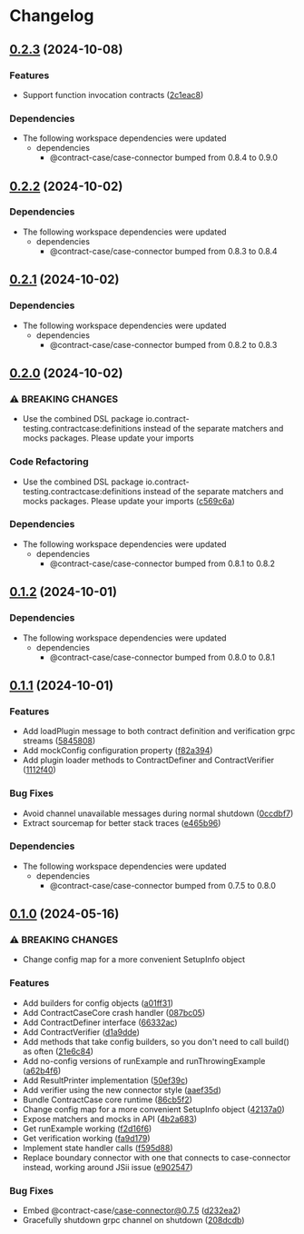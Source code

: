 # Changelog

## [0.2.3](https://github.com/case-contract-testing/contract-case/compare/@contract-case/dsl-java-v0.2.2...@contract-case/dsl-java-v0.2.3) (2024-10-08)


### Features

* Support function invocation contracts ([2c1eac8](https://github.com/case-contract-testing/contract-case/commit/2c1eac89fb5da099d5353702551e2f26dbb996a2))


### Dependencies

* The following workspace dependencies were updated
  * dependencies
    * @contract-case/case-connector bumped from 0.8.4 to 0.9.0

## [0.2.2](https://github.com/case-contract-testing/contract-case/compare/@contract-case/dsl-java-v0.2.1...@contract-case/dsl-java-v0.2.2) (2024-10-02)


### Dependencies

* The following workspace dependencies were updated
  * dependencies
    * @contract-case/case-connector bumped from 0.8.3 to 0.8.4

## [0.2.1](https://github.com/case-contract-testing/contract-case/compare/@contract-case/dsl-java-v0.2.0...@contract-case/dsl-java-v0.2.1) (2024-10-02)


### Dependencies

* The following workspace dependencies were updated
  * dependencies
    * @contract-case/case-connector bumped from 0.8.2 to 0.8.3

## [0.2.0](https://github.com/case-contract-testing/contract-case/compare/@contract-case/dsl-java-v0.1.2...@contract-case/dsl-java-v0.2.0) (2024-10-02)


### ⚠ BREAKING CHANGES

* Use the combined DSL package io.contract-testing.contractcase:definitions instead of the separate matchers and mocks packages. Please update your imports

### Code Refactoring

* Use the combined DSL package io.contract-testing.contractcase:definitions instead of the separate matchers and mocks packages. Please update your imports ([c569c6a](https://github.com/case-contract-testing/contract-case/commit/c569c6a7127a5c47663f18e0518ddba321740b59))


### Dependencies

* The following workspace dependencies were updated
  * dependencies
    * @contract-case/case-connector bumped from 0.8.1 to 0.8.2

## [0.1.2](https://github.com/case-contract-testing/contract-case/compare/@contract-case/dsl-java-v0.1.1...@contract-case/dsl-java-v0.1.2) (2024-10-01)


### Dependencies

* The following workspace dependencies were updated
  * dependencies
    * @contract-case/case-connector bumped from 0.8.0 to 0.8.1

## [0.1.1](https://github.com/case-contract-testing/contract-case/compare/@contract-case/dsl-java-v0.1.0...@contract-case/dsl-java-v0.1.1) (2024-10-01)


### Features

* Add loadPlugin message to both contract definition and verification grpc streams ([5845808](https://github.com/case-contract-testing/contract-case/commit/584580849cc48eaf990a2b559ab85f29f0b571b6))
* Add mockConfig configuration property ([f82a394](https://github.com/case-contract-testing/contract-case/commit/f82a394f4e048721f5399928a83f19ed044ac13c))
* Add plugin loader methods to ContractDefiner and ContractVerifier ([1112f40](https://github.com/case-contract-testing/contract-case/commit/1112f40de01e53dd4dc5f60d9562a30a4fe090d4))


### Bug Fixes

* Avoid channel unavailable messages during normal shutdown ([0ccdbf7](https://github.com/case-contract-testing/contract-case/commit/0ccdbf7a5e2dfd10deb92a68b0b6a552ccef10d3))
* Extract sourcemap for better stack traces ([e465b96](https://github.com/case-contract-testing/contract-case/commit/e465b962296ae0c661c5c0a0dd7e230218e6aca7))


### Dependencies

* The following workspace dependencies were updated
  * dependencies
    * @contract-case/case-connector bumped from 0.7.5 to 0.8.0

## [0.1.0](https://github.com/case-contract-testing/java-dsl/compare/contractcase-v0.0.1...contractcase-v0.1.0) (2024-05-16)


### ⚠ BREAKING CHANGES

* Change config map for a more convenient SetupInfo object

### Features

* Add builders for config objects ([a01ff31](https://github.com/case-contract-testing/java-dsl/commit/a01ff31ba0aa5d4500692e9fd126496f7414c2cc))
* Add ContractCaseCore crash handler ([087bc05](https://github.com/case-contract-testing/java-dsl/commit/087bc053ca94fc2eb2e6464c50eb1815f83ab472))
* Add ContractDefiner interface ([66332ac](https://github.com/case-contract-testing/java-dsl/commit/66332ac0421e372643110246fdc9934e51f766de))
* Add ContractVerifier ([d1a9dde](https://github.com/case-contract-testing/java-dsl/commit/d1a9ddef2fce847727a68467b3fd3519316d1a2c))
* Add methods that take config builders, so you don't need to call build() as often ([21e6c84](https://github.com/case-contract-testing/java-dsl/commit/21e6c84f5c42445f84291464bf37a0d14f24b134))
* Add no-config versions of runExample and runThrowingExample ([a62b4f6](https://github.com/case-contract-testing/java-dsl/commit/a62b4f6b7d41c45790921b23f0e6f7bc5d1c29d1))
* Add ResultPrinter implementation ([50ef39c](https://github.com/case-contract-testing/java-dsl/commit/50ef39c637624740355123ffd35b4c3630096ee2))
* Add verifier using the new connector style ([aaef35d](https://github.com/case-contract-testing/java-dsl/commit/aaef35d129d2a12bd6304a182f5375ba1986eb5f))
* Bundle ContractCase core runtime ([86cb5f2](https://github.com/case-contract-testing/java-dsl/commit/86cb5f24d4410f73881f9bf2f8e65a245e93c000))
* Change config map for a more convenient SetupInfo object ([42137a0](https://github.com/case-contract-testing/java-dsl/commit/42137a009d01d6565793f07676cf4e7c7e805c8c))
* Expose matchers and mocks in API ([4b2a683](https://github.com/case-contract-testing/java-dsl/commit/4b2a683a1244c2a11d7d9d517e5e905755a74222))
* Get runExample working ([f2d16f6](https://github.com/case-contract-testing/java-dsl/commit/f2d16f68ebad693fe00623deceafc5706d2628aa))
* Get verification working ([fa9d179](https://github.com/case-contract-testing/java-dsl/commit/fa9d179cc291e380742633586bfad7f9ce03d3d2))
* Implement state handler calls ([f595d88](https://github.com/case-contract-testing/java-dsl/commit/f595d88244fcfa8345730d5124d480186cbc44b1))
* Replace boundary connector with one that connects to case-connector instead, working around JSii issue ([e902547](https://github.com/case-contract-testing/java-dsl/commit/e902547921c28bc575a4de6e5a5c4090655e4a82))


### Bug Fixes

* Embed @contract-case/case-connector@0.7.5 ([d232ea2](https://github.com/case-contract-testing/java-dsl/commit/d232ea2280c0a9ad8fab95f30893b4f4d33bbc03))
* Gracefully shutdown grpc channel on shutdown ([208dcdb](https://github.com/case-contract-testing/java-dsl/commit/208dcdb28a2a4dcfeb77454e0432a0071f1259f7))
